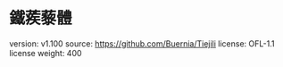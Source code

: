 # 鐵蒺藜體

version: v1.100
source: https://github.com/Buernia/Tiejili
license: OFL-1.1 license
weight: 400
